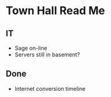 # Town Hall Read Me

## IT

* Sage on-line
* Servers still in basement?

  

## Done

  

* Internet conversion timeline